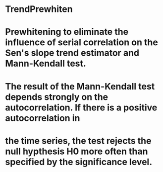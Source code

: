 # TrendPrewhiten
# Prewhitening to eliminate the influence of serial correlation on the Sen's slope trend estimator and Mann-Kendall test.
# The result of the Mann-Kendall test depends strongly on the autocorrelation. If there is a positive autocorrelation in 
# the time series, the test rejects the null hypthesis H0 more often than specified by the significance level.
